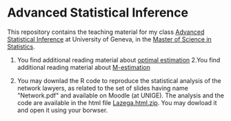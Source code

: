 # Advanced Statistical Inference

This repository contains the teaching material for my class [Advanced Statistical Inference](https://wwwi.unige.ch/cursus/programme-des-cours/web/teachings/details/2020-S403109?year=2020) at University of Geneva, in the [Master of Science in Statistics](https://www.unige.ch/gsem/en/programs/masters/statistics/). 



1. You find additional reading material about [optimal estimation](https://github.com/dvdlvc/Advanced-Statistical-Inference/blob/main/OptimalEstim_Additional_Material.zip) 
2.You find additional reading material about [M-estimation]() 
 
3. You may downlad the R code to reproduce the statistical analysis of the network lawyers, as related to the set of slides having name "Network.pdf" and available on Moodle (at UNIGE). The analysis and the code are available in the html file [Lazega.html.zip](https://github.com/dvdlvc/Advanced-Statistical-Inference/blob/main/Lazega.html.zip). You may dowload it and open it using your borwser. 
